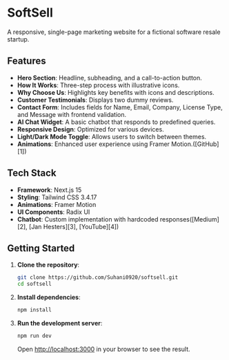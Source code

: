 

# SoftSell

A responsive, single-page marketing website for a fictional software resale startup.

## Features

* **Hero Section**: Headline, subheading, and a call-to-action button.
* **How It Works**: Three-step process with illustrative icons.
* **Why Choose Us**: Highlights key benefits with icons and descriptions.
* **Customer Testimonials**: Displays two dummy reviews.
* **Contact Form**: Includes fields for Name, Email, Company, License Type, and Message with frontend validation.
* **AI Chat Widget**: A basic chatbot that responds to predefined queries.
* **Responsive Design**: Optimized for various devices.
* **Light/Dark Mode Toggle**: Allows users to switch between themes.
* **Animations**: Enhanced user experience using Framer Motion.([GitHub][1])

## Tech Stack

* **Framework**: Next.js 15
* **Styling**: Tailwind CSS 3.4.17
* **Animations**: Framer Motion
* **UI Components**: Radix UI
* **Chatbot**: Custom implementation with hardcoded responses([Medium][2], [Jan Hesters][3], [YouTube][4])

## Getting Started

1. **Clone the repository**:

   ```bash
   git clone https://github.com/Suhani0920/softsell.git
   cd softsell
   ```

2. **Install dependencies**:

   ```bash
   npm install
   ```

3. **Run the development server**:

   ```bash
   npm run dev
   ```

   Open [http://localhost:3000](http://localhost:3000) in your browser to see the result.


